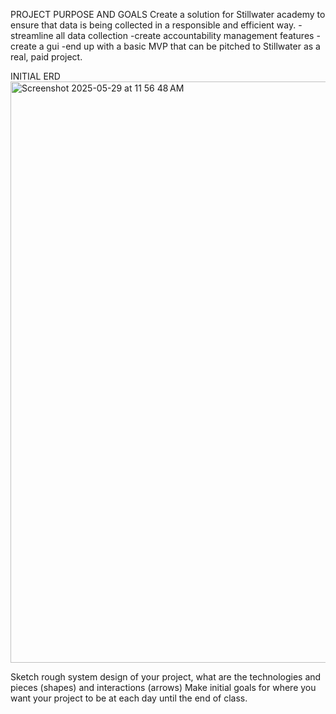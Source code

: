 PROJECT PURPOSE AND GOALS
Create a solution for Stillwater academy to ensure that data is being collected in a responsible and efficient way.
-streamline all data collection
-create accountability management features
-create a gui 
-end up with a basic MVP that can be pitched to Stillwater as a real, paid project.

INITIAL ERD
<img width="930" alt="Screenshot 2025-05-29 at 11 56 48 AM" src="https://github.com/user-attachments/assets/04422b89-db8e-4ac5-ba35-21f0f9e3429c" />

Sketch rough system design of your project, what are the technologies and pieces (shapes) and interactions (arrows)
Make initial goals for where you want your project to be at each day until the end of class.
